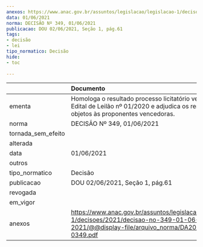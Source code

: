 ```yaml
---
anexos: https://www.anac.gov.br/assuntos/legislacao/legislacao-1/decisoes/2021/decisao-no-349-01-06-2021/@@display-file/arquivo_norma/DA2021-0349.pdf
data: 01/06/2021
norma: DECISÃO Nº 349, 01/06/2021
publicacao: DOU 02/06/2021, Seção 1, pág.61
tags:
- decisão
- lei
tipo_normatico: Decisão
hide: 
- toc 
 
---
```


|                    | Documento                                                                                                                                       |
|:-------------------|:------------------------------------------------------------------------------------------------------------------------------------------------|
| ementa             | Homologa o resultado processo licitatório veiculado no Edital de Leilão nº 01/2020 e adjudica os respectivos objetos às proponentes vencedoras. |
| norma              | DECISÃO Nº 349, 01/06/2021                                                                                                                      |
| tornada_sem_efeito |                                                                                                                                                 |
| alterada           |                                                                                                                                                 |
| data               | 01/06/2021                                                                                                                                      |
| outros             |                                                                                                                                                 |
| tipo_normatico     | Decisão                                                                                                                                         |
| publicacao         | DOU 02/06/2021, Seção 1, pág.61                                                                                                                 |
| revogada           |                                                                                                                                                 |
| em_vigor           |                                                                                                                                                 |
| anexos             | https://www.anac.gov.br/assuntos/legislacao/legislacao-1/decisoes/2021/decisao-no-349-01-06-2021/@@display-file/arquivo_norma/DA2021-0349.pdf   |